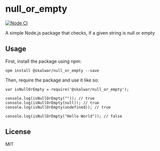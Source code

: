 # null_or_empty

[![Node CI](https://github.com/nikitushu2/null_or_empty/actions/workflows/whatever.yml/badge.svg)](https://github.com/nikitushu2/null_or_empty/actions/workflows/whatever.yml)

A simple Node.js package that checks, if a given string is null or empty

## Usage

First, install the package using npm:

    npm install @skalwar/null_or_empty --save

Then, require the package and use it like so:

    var isNullOrEmpty = require('@skalwar/null_or_empty');

    console.log(isNullOrEmpty("")); // true
    console.log(isNullOrEmpty(null)); // true
    console.log(isNullOrEmpty(undefined)); // true

    console.log(isNullOrEmpty("Hello World")); // false

## License

MIT
